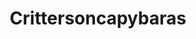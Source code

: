 ---
title: Crittersoncapybaras
crosslinks:
- AnimalsBeingBros
- livven
- funny
- animalsridinganimals
- Goatparkour
---